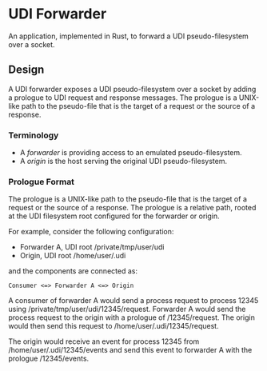 # UDI Forwarder #

An application, implemented in Rust, to forward a UDI pseudo-filesystem over a socket.

## Design ##

A UDI forwarder exposes a UDI pseudo-filesystem over a socket by adding a prologue to UDI request
and response messages. The prologue is a UNIX-like path to the pseudo-file that is the target of
a request or the source of a response.

### Terminology ###

* A _forwarder_ is providing access to an emulated pseudo-filesystem.
* A _origin_ is the host serving the original UDI pseudo-filesystem.

### Prologue Format ###

The prologue is a UNIX-like path to the pseudo-file that is the target of a request or the source
of a response. The prologue is a relative path, rooted at the UDI filesystem root configured for
the forwarder or origin.

For example, consider the following configuration:

* Forwarder A, UDI root /private/tmp/user/udi
* Origin, UDI root /home/user/.udi

and the components are connected as:

    Consumer <=> Forwarder A <=> Origin

A consumer of forwarder A would send a process request to process 12345 using
/private/tmp/user/udi/12345/request. Forwarder A would send the process request to the origin with
a prologue of /12345/request. The origin would then send this request to
/home/user/.udi/12345/request.

The origin would receive an event for process 12345 from /home/user/.udi/12345/events and send this
event to forwarder A with the prologue /12345/events.
